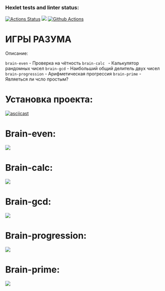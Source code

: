 ### Hexlet tests and linter status:

[![Actions Status](https://github.com/SanichMakakich/python-project-lvl1/workflows/hexlet-check/badge.svg)](https://github.com/SanichMakakich/python-project-lvl1/actions) <a href="https://codeclimate.com/github/SanichMakakich/python-project-lvl1/maintainability"><img src="https://api.codeclimate.com/v1/badges/ea87b4fb984aa7ce0f64/maintainability" /></a> [![Github Actions](https://github.com/SanichMakakich/python-project-lvl1/workflows/linter-check/badge.svg)](https://github.com/SanichMakakich/python-project-lvl1/actions)

# ИГРЫ РАЗУМА

Описание:

```brain-even``` - Проверка на чётность
```brain-calc ``` - Калькулятор рандомных чисел
```brain-gcd``` - Наибольший общий делитель двух чисел
```brain-progression``` - Арифметическая прогрессия
```brain-prime``` - Являеться ли чсло простым?

# Установка проекта: 
[![asciicast](https://asciinema.org/a/vhUwnbxk5YRCK3aUVoNK28kJ9.svg)](https://asciinema.org/a/vhUwnbxk5YRCK3aUVoNK28kJ9)

# Brain-even:
<a href="https://asciinema.org/a/1HO8USrDewHDcH0PpZ9YE0xoV" target="_blank"><img src="https://asciinema.org/a/1HO8USrDewHDcH0PpZ9YE0xoV.svg" /></a>

# Brain-calc:
<a href="https://asciinema.org/a/Z92wStxbFk5fqJfca4JBdf52Z" target="_blank"><img src="https://asciinema.org/a/Z92wStxbFk5fqJfca4JBdf52Z.svg" /></a>

# Brain-gcd:
<a href="https://asciinema.org/a/vwbkefc0BkunvfQ0Vn7f1bfOg" target="_blank"><img src="https://asciinema.org/a/vwbkefc0BkunvfQ0Vn7f1bfOg.svg" /></a>

# Brain-progression:
<a href="https://asciinema.org/a/0c3RBD1DhxbrNp6KE7hCBKPyh" target="_blank"><img src="https://asciinema.org/a/0c3RBD1DhxbrNp6KE7hCBKPyh.svg" /></a>

# Brain-prime:
<a href="https://asciinema.org/a/PW904RrU3c7aeC3YTnyvbkskf" target="_blank"><img src="https://asciinema.org/a/PW904RrU3c7aeC3YTnyvbkskf.svg" /></a>
